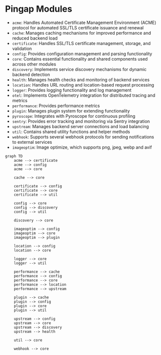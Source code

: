 # Pingap Modules 

- `acme`: Handles Automated Certificate Management Environment (ACME) protocol for automated SSL/TLS certificate issuance and renewal
- `cache`: Manages caching mechanisms for improved performance and reduced backend load
- `certificate`: Handles SSL/TLS certificate management, storage, and validation
- `config`: Provides configuration management and parsing functionality
- `core`: Contains essential functionality and shared components used across other modules
- `discovery`: Implements service discovery mechanisms for dynamic backend detection
- `health`: Manages health checks and monitoring of backend services
- `location`: Handles URL routing and location-based request processing
- `logger`: Provides logging functionality and log management
- `otel`: Implements OpenTelemetry integration for distributed tracing and metrics
- `performance`: Provides performance metrics 
- `plugin`: Manages plugin system for extending functionality
- `pyroscope`: Integrates with Pyroscope for continuous profiling
- `sentry`: Provides error tracking and monitoring via Sentry integration
- `upstream`: Manages backend server connections and load balancing
- `util`: Contains shared utility functions and helper methods
- `webhook`: Supports several webhook protocols for sending notifications to external services
- `imageoptim`: Image optimize, which supports png, jpeg, webp and avif

```mermaid
graph TD
    acme --> certificate
    acme --> config
    acme --> core

    cache --> core

    certificate --> config
    certificate --> core
    certificate --> util

    config --> core
    config --> discovery
    config --> util

    discovery --> core

    imageoptim --> config
    imageoptim --> core
    imageoptim --> plugin

    location --> config
    location --> core

    logger --> core
    logger --> util

    performance --> cache
    performance --> config
    performance --> core
    performance --> location
    performance --> upstream

    plugin --> cache
    plugin --> config
    plugin --> core
    plugin --> util

    upstream --> config
    upstream --> core
    upstream --> discovery
    upstream --> health

    util --> core

    webhook --> core
```
